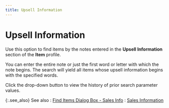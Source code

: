 ```yaml
---
title: Upsell Information
---
```


# Upsell Information


Use this option to find items by the notes entered in the **Upsell Information** section of the **Item** profile.


You can enter the entire note or just the first word or letter with  which the note begins. The search will yield all items whose upsell information  begins with the specified words.


Click the drop-down button to view the history of prior search parameter  values.


{:.see_also}
See also
: [Find  Items Dialog Box - Sales Info]({{site.mi_baseurl}}/finding-items/create-a-new-item-filter/find-items-dialog-box/the_find_items_dialog_box_sales_info.html)
: [Sales  Information]({{site.mi_baseurl}}/finding-items/find-item-details/sales-information/sales_information_find_items_content.html)
